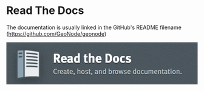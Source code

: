 # Read The Docs


The documentation is usually linked in the GitHub's README filename
(https://github.com/GeoNode/geonode)

[![rtd](css/img/rtd.png)](http://docs.geonode.org/en/master)
